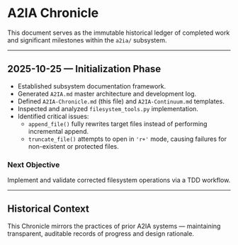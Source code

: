 # A2IA Chronicle
This document serves as the immutable historical ledger of completed work and significant milestones within the `a2ia/` subsystem.

---

## 2025-10-25 — Initialization Phase
- Established subsystem documentation framework.
- Generated `A2IA.md` master architecture and development log.
- Defined `A2IA-Chronicle.md` (this file) and `A2IA-Continuum.md` templates.
- Inspected and analyzed `filesystem_tools.py` implementation.
- Identified critical issues:
  - `append_file()` fully rewrites target files instead of performing incremental append.
  - `truncate_file()` attempts to open in `'r+'` mode, causing failures for non-existent or protected files.

### Next Objective
Implement and validate corrected filesystem operations via a TDD workflow.

---

## Historical Context
This Chronicle mirrors the practices of prior A2IA systems — maintaining transparent, auditable records of progress and design rationale.